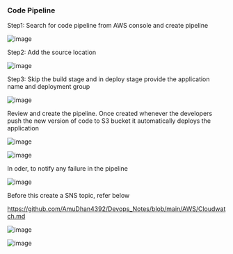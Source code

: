 ### Code Pipeline

Step1: Search for code pipeline from AWS console and create pipeline

![image](https://user-images.githubusercontent.com/119385929/211191057-0bb36752-ae84-4607-b95a-99f21ffc3fee.png)

Step2: Add the source location

![image](https://user-images.githubusercontent.com/119385929/211191124-42a80f14-71aa-439b-9194-0c5f4dcc01d7.png)

Step3: Skip the build stage and in deploy stage provide the application name and deployment group

 ![image](https://user-images.githubusercontent.com/119385929/211191320-c8bf7174-fc99-449b-85b1-6ba55b9ae387.png)

Review and create the pipeline. Once created whenever the developers push the new version of code to S3 bucket it automatically deploys the application
  
  ![image](https://user-images.githubusercontent.com/119385929/211191405-97fbee6f-4715-4704-af33-04ce9d99ea47.png)

  ![image](https://user-images.githubusercontent.com/119385929/211191438-988f1dec-9072-4d13-bd89-b1e9c74fca6e.png)

In oder, to notify any failure in the pipeline

  ![image](https://user-images.githubusercontent.com/119385929/211191472-0d2e2879-00b6-4d2d-9ede-f6e20d85b497.png)

Before this create a SNS topic, refer below

  https://github.com/AmuDhan4392/Devops_Notes/blob/main/AWS/Cloudwatch.md

  ![image](https://user-images.githubusercontent.com/119385929/211191519-6127b850-734f-4e01-a0b9-6c95fa490ed8.png)
  
  ![image](https://user-images.githubusercontent.com/119385929/211191592-a4fef378-75be-4e23-922e-d19dfecee667.png)



